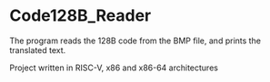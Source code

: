 # Code128B_Reader


The program reads the 128B code from the BMP file, and prints the translated text.

Project written in RISC-V, x86 and x86-64 architectures

